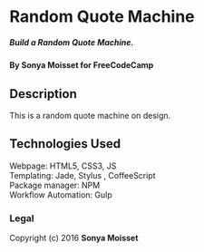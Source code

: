 # Random Quote Machine

##### Build a Random Quote Machine.

#### By Sonya Moisset for FreeCodeCamp

## Description

This is a random quote machine on design.

## Technologies Used

Webpage: HTML5, CSS3, JS    
Templating: Jade, Stylus , CoffeeScript   
Package manager: NPM    
Workflow Automation: Gulp   

### Legal

Copyright (c) 2016 **Sonya Moisset**
